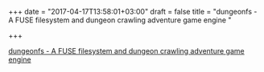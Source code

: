 +++
date = "2017-04-17T13:58:01+03:00"
draft = false
title = "dungeonfs - A FUSE filesystem and dungeon crawling adventure game engine "

+++

<p><a href="https://t.co/Hp22ecjim3">dungeonfs - A FUSE filesystem and dungeon crawling adventure game engine </a></p>